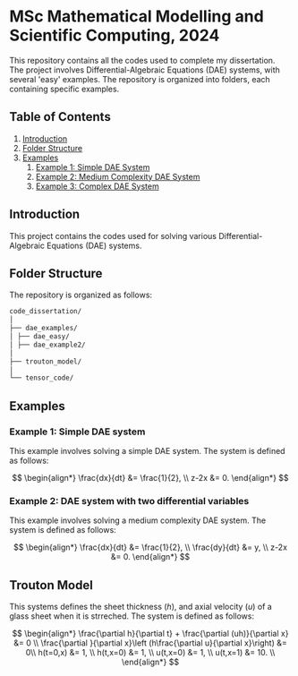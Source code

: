 # MSc Mathematical Modelling and Scientific Computing, 2024


This repository contains all the codes used to complete my dissertation. The project involves Differential-Algebraic Equations (DAE) systems, with several 'easy' examples. The repository is organized into folders, each containing specific examples.

## Table of Contents
1. [Introduction](#introduction)
2. [Folder Structure](#folder-structure)
3. [Examples](#examples)
    1. [Example 1: Simple DAE System](#example-1-simple-dae-system)
    2. [Example 2: Medium Complexity DAE System](#example-2-medium-complexity-dae-system)
    3. [Example 3: Complex DAE System](#example-3-complex-dae-system)

## Introduction
This project contains the codes used for solving various Differential-Algebraic Equations (DAE) systems. 

## Folder Structure
The repository is organized as follows:
```bash
code_dissertation/
│
├── dae_examples/
│ ├── dae_easy/
│ ├── dae_example2/
│ 
├── trouton_model/
│
└── tensor_code/
```
## Examples

### Example 1: Simple DAE system
This example involves solving a simple DAE system. The system is defined as follows:

$$
\begin{align*}
\frac{dx}{dt} &= \frac{1}{2}, \\
 z-2x &= 0.
\end{align*}
$$

### Example 2: DAE system with two differential variables
This example involves solving a medium complexity DAE system. The system is defined as follows:

$$
\begin{align*}
\frac{dx}{dt} &= \frac{1}{2}, \\
\frac{dy}{dt} &= y, \\
 z-2x &= 0.
\end{align*}
$$


## Trouton Model
This systems defines the sheet thickness ($h$), and axial velocity ($u$) of a glass sheet when it is strreched. The system is defined as follows:

$$
\begin{align*}
\frac{\partial h}{\partial t} + \frac{\partial (uh)}{\partial x} &= 0 \\
\frac{\partial }{\partial x}\left (h\frac{\partial u}{\partial x}\right) &= 0\\
h(t=0,x) &= 1, \\
h(t,x=0) &= 1, \\
u(t,x=0) &= 1, \\
u(t,x=1) &= 10. \\
\end{align*}
$$
